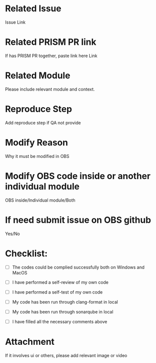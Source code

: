 # Related Issue 
Issue Link

# Related PRISM PR link
If has PRISM PR together, paste link here Link

# Related Module
Please include relevant module and context. 

# Reproduce Step
Add reproduce step if QA not provide

# Modify Reason
Why it must be modified in OBS

# Modify OBS code inside or another individual module
OBS inside/Individual module/Both

# If need submit issue on OBS github
Yes/No

# Checklist:

- [ ] The codes could be complied successfully both on Windows and MacOS
- [ ] I have performed a self-review of my own code
- [ ] I have performed a self-test of my own code
- [ ] My code has been run through clang-format in local
- [ ] My code has been run through sonarqube in local
- [ ] I have filled all the necessary comments above


# Attachment
If it involves ui or others, please add relevant image or video

